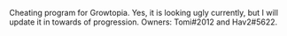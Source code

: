 Cheating program for Growtopia. Yes, it is looking ugly currently, but I will update it in towards of progression. Owners: Tomi#2012 and Hav2#5622.
